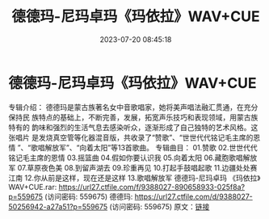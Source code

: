 ﻿---
title: 德德玛-尼玛卓玛《玛依拉》WAV+CUE
date: 2023-07-20 08:45:18
categories: WAV车载音乐、镜像
tags: 华语中文
---
# 德德玛-尼玛卓玛《玛依拉》WAV+CUE

专辑介绍：
德德玛是蒙古族著名女中音歌唱家，她将美声唱法融汇贯通，在充分保持民
族特点的基础上，不断完善，发展，拓宽声乐技巧和表现领域，用蒙古族特有的
韵味和强烈的生活气息去感染听众，逐渐形成了自己独特的艺术风格。这张唱片
是发烧真空管等化器混音版，共收录了“赞歌”、“世世代代铭记毛主席的恩情
”、“歌唱解放军”、“向着太阳”等13首歌曲。
专辑曲目：
01.赞歌
02.世世代代铭记毛主席的恩情
03.摇篮曲
04.假如你要认识我
05.向着太阳
06.藏胞歌唱解放军
07.草原夜色美
08.到留声湖去
09.珍重再见
10.打起手鼓唱起歌
11.边疆处处赛江南
12.你从前是这样，现在还是这样
13.歌唱解放军
德德玛-尼玛卓玛 《玛依拉》WAV+CUE.rar: https://url27.ctfile.com/f/9388027-890658933-025f8a?p=559675
(访问密码: 559675)
德德玛: https://url27.ctfile.com/d/9388027-50256942-a27a51?p=559675
(访问密码: 559675)
原文：[链接](https://blog.sina.com.cn/s/blog_1647c7e76010312rh.html)